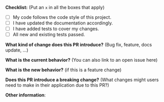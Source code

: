 **Checklist:** (Put an `x` in all the boxes that apply)
- [ ] My code follows the code style of this project.
- [ ] I have updated the documentation accordingly.
- [ ] I have added tests to cover my changes.
- [ ] All new and existing tests passed.

**What kind of change does this PR introduce?** (Bug fix, feature, docs update, ...)



**What is the current behavior?** (You can also link to an open issue here)



**What is the new behavior?** (if this is a feature change)



**Does this PR introduce a breaking change?** (What changes might users need to make in their application due to this PR?)



**Other information**:
